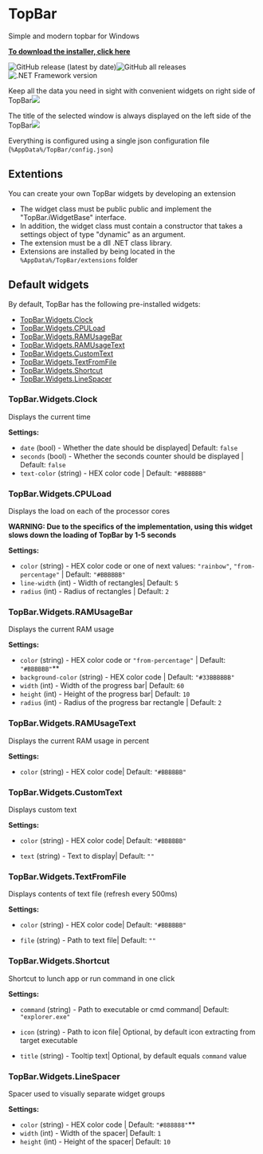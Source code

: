 ﻿# TopBar

Simple and modern topbar for Windows

[**To download the installer, click here**](https://github.com/Rikonardo/TopBar/releases/latest)

![GitHub release (latest by date)](https://img.shields.io/github/v/release/Rikonardo/TopBar)![GitHub all releases](https://img.shields.io/github/downloads/Rikonardo/TopBar/total)![.NET Framework version](https://img.shields.io/badge/.NET%20Framework-4.6%2B-green)

Keep all the data you need in sight with convenient widgets on right side of TopBar![](https://i.imgur.com/rGjVMu9.png) 

The title of the selected window is always displayed on the left side of the TopBar![](https://i.imgur.com/h8RZA6b.png) 

Everything is configured using a single json configuration file (`%AppData%/TopBar/config.json`)

## Extentions

You can create your own TopBar widgets by developing an extension

- The widget class must be public public and implement the "TopBar.iWidgetBase" interface.
- In addition, the widget class must contain a constructor that takes a settings object of type "dynamic" as an argument.
- The extension must be a dll .NET class library.
- Extensions are installed by being located in the `%AppData%/TopBar/extensions` folder

## Default widgets

By default, TopBar has the following pre-installed widgets:

- [TopBar.Widgets.Clock](#TopBar.Widgets.Clock)
- [TopBar.Widgets.CPULoad](#TopBar.Widgets.CPULoad)
- [TopBar.Widgets.RAMUsageBar](#TopBar.Widgets.RAMUsageBar)
- [TopBar.Widgets.RAMUsageText](#TopBar.Widgets.RAMUsageText)
- [TopBar.Widgets.CustomText](#TopBar.Widgets.CustomText)
- [TopBar.Widgets.TextFromFile](#TopBar.Widgets.TextFromFile)
- [TopBar.Widgets.Shortcut](#TopBar.Widgets.Shortcut)
- [TopBar.Widgets.LineSpacer](#TopBar.Widgets.LineSpacer)

### TopBar.Widgets.Clock

Displays the current time

**Settings:**

- `date` (bool) - Whether the date should be displayed| Default: `false`
- `seconds` (bool) - Whether the seconds counter should be displayed | Default: `false`
- `text-color` (string) - HEX color code | Default: `"#BBBBBB"`

### TopBar.Widgets.CPULoad

Displays the load on each of the processor cores

**WARNING: Due to the specifics of the implementation, using this widget slows down the loading of TopBar by 1-5 seconds**

**Settings:**

- `color` (string) - HEX color code or one of next values: `"rainbow"`, `"from-percentage"` | Default: `"#BBBBBB"`
- `line-width` (int) - Width of rectangles| Default: `5`
- `radius` (int) - Radius of rectangles | Default: `2`

### TopBar.Widgets.RAMUsageBar

Displays the current RAM usage

**Settings:**

- `color` (string) - HEX color code or `"from-percentage"` | Default: `"#BBBBBB"`**
- `background-color` (string) - HEX color code | Default: `"#33BBBBBB"`
- `width` (int) - Width of the progress bar| Default: `60`
- `height` (int) - Height of the progress bar| Default: `10`
- `radius` (int) - Radius of the progress bar rectangle | Default: `2`

### TopBar.Widgets.RAMUsageText

Displays the current RAM usage in percent

**Settings:**

- `color` (string) - HEX color code| Default: `"#BBBBBB"`

### TopBar.Widgets.CustomText

Displays custom text

**Settings:**

- `color` (string) - HEX color code| Default: `"#BBBBBB"`

- `text` (string) - Text to display| Default: `""`

### TopBar.Widgets.TextFromFile

Displays contents of text file (refresh every 500ms)

**Settings:**

- `color` (string) - HEX color code| Default: `"#BBBBBB"`

- `file` (string) - Path to text file| Default: `""`

### TopBar.Widgets.Shortcut

Shortcut to lunch app or run command in one click

**Settings:**

- `command` (string) - Path to executable or cmd command| Default: `"explorer.exe"`

- `icon` (string) - Path to icon file| Optional,  by default icon extracting from target executable
- `title` (string) - Tooltip text| Optional,  by default equals `command` value

### TopBar.Widgets.LineSpacer

Spacer used to visually separate widget groups

**Settings:**

- `color` (string) - HEX color code | Default: `"#888888"`**
- `width` (int) - Width of the  spacer| Default: `1`
- `height` (int) - Height of the spacer| Default: `10`

